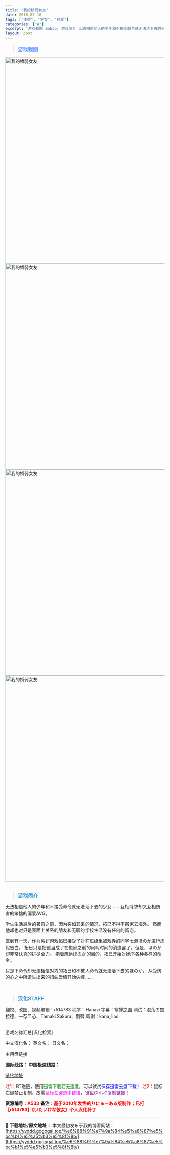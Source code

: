 ```yaml
---
title: "我的娇弱女友"
date: 2016-07-10
tags: ["凌辱", "少女", "纯爱"]
categories: ["W"]
excerpt: "游戏截图 &nbsp; 游戏简介 无法相信他人的少年和不接受命令就无法活下去的少女…… 互相寻求却又互相伤害的笨拙的偏爱AVG。 学生生活最后的暑假之前，因为突如其来的情况，拓巳不得不搬家去海外。 然而他却也对只是表面上关系的朋友和无聊的学校生活没有任何的留恋。 直到有一天，作为惩罚游戏拓巳接受了对&hellip;"
layout: post
---
```


<div>
<blockquote><b><span style="font-size: 12pt; color: #6699ff;">游戏截图</span></b></blockquote>
<div><img title="点击放大" src="https://yyddd.gogogal.top/wp-content/uploads/2025/04/20250430_6811ff66c189e.webp" alt="我的娇弱女友" width="650" /></div>
<div><img title="点击放大" src="https://yyddd.gogogal.top/wp-content/uploads/2025/04/20250430_6811ff67e6298.webp" alt="我的娇弱女友" width="650" /></div>
<div><img title="点击放大" src="https://yyddd.gogogal.top/wp-content/uploads/2025/04/20250430_6811ff692ea6f.webp" alt="我的娇弱女友" width="650" /></div>
<div><img title="点击放大" src="https://yyddd.gogogal.top/wp-content/uploads/2025/04/20250430_6811ff6c2ba4f.webp" alt="我的娇弱女友" width="650" /></div>
&nbsp;
<blockquote><b><span style="font-size: 12pt; color: #3399cc;">游戏简介</span></b></blockquote>
<div>无法相信他人的少年和不接受命令就无法活下去的少女……
互相寻求却又互相伤害的笨拙的偏爱AVG。

学生生活最后的暑假之前，因为突如其来的情况，拓巳不得不搬家去海外。
然而他却也对只是表面上关系的朋友和无聊的学校生活没有任何的留恋。

直到有一天，作为惩罚游戏拓巳接受了对在班级里被戏弄的同学七瀬ほのか进行虚假告白。
拓巳只是把这当成了在搬家之前的闲暇时间的消遣罢了。但是，ほのか却非常认真的拼尽全力。
抱着疏远ほのか的目的，拓巳开始对她下各种各样的命令。

只是下命令却无法相信对方的拓巳和不被人命令就无法活下去的ほのか。
从受伤的心之中所诞生出来的扭曲爱情开始失控……</div>
&nbsp;
<blockquote><b><span style="font-size: 12pt; color: #3399cc;">汉化STAFF</span></b></blockquote>
<div>翻校、改图、视频编辑：r514783
程序：Hanavi
字幕：寒蝉之血
测试：浪荡の猥拉德、一存二心、Tamaki Sakura、荆棘
鸣谢：kana_liao</div>
&nbsp;

游戏名称汇总[汉化检索]

中文汉化名：
英文名：
日文名：
</div>
<div class="panel panel-primary">
<div class="panel-heading">主用盘链接</div>
<div class="panel-body">

<b>国际线路：</b>
<b>中国极速线路：</b>

<!--wechatfans start-->

<a href="https://pan.xunlei.com/s/VOSSCa6ZmXhBb_BIKM5A_tL-A1?pwd=w52n#">链接地址</a>

<!--wechatfans end-->
<span style="color: #ff0000;">注1：</span>BT磁链，使用<span style="color: #008000;">迅雷下载若无速度</span>，可以试试<span style="color: #0000ff;">保存迅雷云盘下载！</span>
<span style="color: #ff0000;">注2：</span>鼠标右键禁止复制，故需<span style="color: #ff00ff;">鼠标左键选中链接</span>，<span style="color: #800080;">键盘Ctrl+C复制链接！</span>

</div>
<div class="panel-footer"><span style="color: #ff0000;"><b><span style="color: #000000;">资源编号</span>：A533</b></span>
<span style="color: #ff0000;"><b><span style="color: #000000;">备注</span>：基于2010年发售的りにゅーある版制作；已打【r514783】《いたいけな彼女》个人汉化补丁</b></span></div>
</div>

---
📖 **下载地址/原文地址：** 本文最初发布于我的博客网站：[https://yyddd.gogogal.top/%e6%88%91%e7%9a%84%e5%a8%87%e5%bc%b1%e5%a5%b3%e5%8f%8b/](https://yyddd.gogogal.top/%e6%88%91%e7%9a%84%e5%a8%87%e5%bc%b1%e5%a5%b3%e5%8f%8b/)
